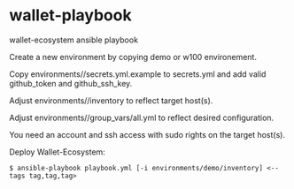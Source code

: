 # wallet-playbook
wallet-ecosystem ansible playbook

Create a new environment by copying demo or w100 environement.

Copy environments/<new env>/secrets.yml.example to secrets.yml and add valid github_token and github_ssh_key.

Adjust environments/<new env>/inventory to reflect target host(s).

Adjust environments/<new env>/group_vars/all.yml to reflect desired configuration.

You need an account and ssh access with sudo rights on the target host(s).

Deploy Wallet-Ecosystem:
```
$ ansible-playbook playbook.yml [-i environments/demo/inventory] <--tags tag,tag,tag>
```

